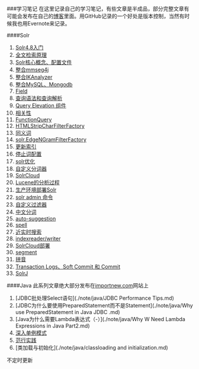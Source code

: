 ﻿
###学习笔记
在这里记录自己的学习笔记，有些文章是半成品，部分完整文章有可能会发布在自己的[博客](http://foofish.net)里面。用GitHub记录的一个好处是版本控制，当然有时候我也用Evernote来记录。  


####Solr
1. [Solr4.8入门](./solr/solr_tutorial.md)
2. [全文检索原理](./solr/solr2.md)
3. [Solr核心概念、配置文件](./solr/solr3.md)
4. [整合mmseg4j](./solr/solr4.md)
5. [整合IKAnalyzer](./solr/solr5.md)
6. [整合MySQL、Mongodb](./solr/solr6.md)
7. [Field](./solr/solr7.md)
8. [查询语法和查询解析](./solr/solr8.md)
9. [Query Elevation 组件](./solr/solr9.md)
10. [相关性](./solr/solr10.md)
11. [FunctionQuery](./solr/solr11.md)
12. [HTMLStripCharFilterFactory](./solr/solr12.md)
13. [同义词](./solr/solr13.md)
14. [solr.EdgeNGramFilterFactory](./solr/solr14.md)
15. [更新索引](./solr/solr15.md)
16. [停止词配置](./solr/solr16.md)
17. [solr优化](./solr/solr17.md)
18. [自定义分词器](./solr/solr18.md)
19. [SolrCloud](./solr/solr19.md)
20. [Lucene的分析过程](./solr/solr20.md)
21. [生产环境部署Solr](./solr/solr21.md)
22. [solr admin 命令](./solr/solr22.md)
23. [自定义过滤器](./solr/solr23.md)
24. [中文分词](./solr/solr24.md)
25. [auto-suggestion](./solr/solr25.md)
26. [spell](./solr/solr26.md)
27. [近实时搜索](./solr/solr27.md)
28. [indexreader/writer](./solr/solr28.md)
29. [SolrCloud部署](./solr/solr29.md)
30. [segment](./solr/solr30.md)
31. [拼音](./solr/solr31.md)
32. [Transaction Logs、Soft Commit 和 Commit](./solr/solr32.md)
33. [SolrJ](./solr/solr33.md)

####Java
此系列文章绝大部分发布在[importnew.com](http://www.importnew.com)网站上  

1. [JDBC批处理Select语句](./note/java/JDBC Performance Tips.md)
2. [JDBC为什么要使用PreparedStatement而不是Statement](./note/java/Why use PreparedStatement in Java JDBC .md)
3. [Java为什么需要Lambda表达式（-）](./note/java/Why W Need Lambda Expressions in Java Part2.md)
4. [深入单例模式](./note/java/singleton.md)
5. [范行实践](./note/java/Generic.md)
6. [类加载与初始化](./note/java/classloading and initialization.md)


不定时更新 

